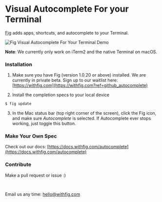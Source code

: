 # Visual Autocomplete For your Terminal
[Fig](https://withfig.com?ref=github_autocomplete) adds apps, shortcuts, and autocomplete to your Terminal. <br />

![Fig Visual Autocomplete For Your Terminal Demo](https://withfig.com/video/demos/autocomplete/autocomplete_demo_for_email.gif)

**Note**: We currently only work on iTerm2 and the native Terminal on macOS.

### Installation
1. Make sure you have Fig (version 1.0.20 or above) installed. We are currently in private beta. Sign up to our waitlist here: [https://withfig.com](https://withfig.com?ref=github_autocomplete)

2. Install the completion specs to your local device

```bash
$ fig update
```

3. In the Mac status bar (top right corner of the screen), click the Fig icon, and make sure *Autocomplete* is selected. If Autocomplete ever stops working, just toggle this button.

### Make Your Own Spec
Check out our docs: [https://docs.withfig.com/autocomplete](https://docs.withfig.com/autocomplete)  


### Contribute
Make a pull request or issue :)  

<br />
<p>Email us any time: <a href="mailto:hello@withfig.com">hello@withfig.com</a></p>


